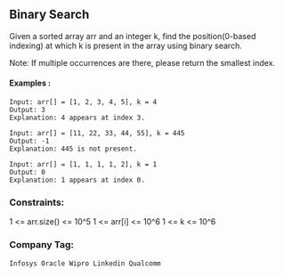 ## Binary Search

Given a sorted array arr and an integer k, find the 
position(0-based indexing) at which k is present in 
the array using binary search.

Note: If multiple occurrences are there, please return the smallest index.

#### Examples :
```
Input: arr[] = [1, 2, 3, 4, 5], k = 4
Output: 3
Explanation: 4 appears at index 3.

```
```
Input: arr[] = [11, 22, 33, 44, 55], k = 445
Output: -1
Explanation: 445 is not present.

```
```
Input: arr[] = [1, 1, 1, 1, 2], k = 1
Output: 0
Explanation: 1 appears at index 0.
```
### Constraints:
1 <= arr.size() <= 10^5
1 <= arr[i] <= 10^6
1 <= k <= 10^6

### Company Tag:

```
Infosys Oracle Wipro Linkedin Qualcomm 

```

